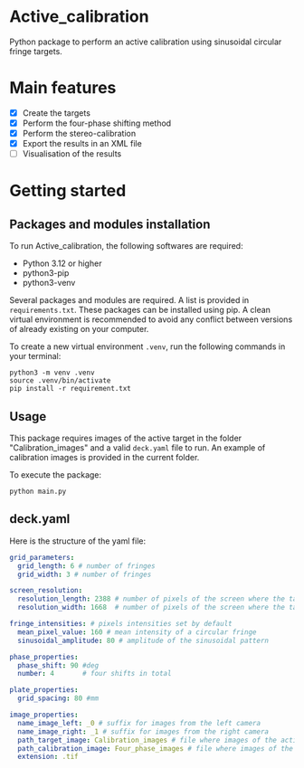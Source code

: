 # Active_calibration
Python package to perform an active calibration using sinusoidal circular fringe targets.

# Main features

- [x] Create the targets
- [x] Perform the four-phase shifting method
- [x] Perform the stereo-calibration
- [x] Export the results in an XML file
- [ ] Visualisation of the results

# Getting started

## Packages and modules installation

To run Active_calibration, the following softwares are required: 
* Python 3.12 or higher
* python3-pip
* python3-venv

Several packages and modules are required. A list is provided in `requirements.txt`. These packages can be installed using pip.
A clean virtual environment is recommended to avoid any conflict between versions of already existing on your computer.

To create a new virtual environment `.venv`, run the following commands in your terminal:
```
python3 -m venv .venv
source .venv/bin/activate
pip install -r requirement.txt 
```

## Usage

This package requires images of the active target in the folder "Calibration_images" and a valid `deck.yaml` file to run.
An example of calibration images is provided in the current folder.

To execute the package:
```
python main.py
```

## deck.yaml

Here is the structure of the yaml file:

```yaml
grid_parameters:
  grid_length: 6 # number of fringes
  grid_width: 3 # number of fringes

screen_resolution:
  resolution_length: 2388 # number of pixels of the screen where the targets are displayed
  resolution_width: 1668  # number of pixels of the screen where the targets are displayed

fringe_intensities: # pixels intensities set by default
  mean_pixel_value: 160 # mean intensity of a circular fringe
  sinusoidal_amplitude: 80 # amplitude of the sinusoidal pattern

phase_properties:
  phase_shift: 90 #deg
  number: 4       # four shifts in total

plate_properties:
  grid_spacing: 80 #mm

image_properties:
  name_image_left: _0 # suffix for images from the left camera
  name_image_right: _1 # suffix for images from the right camera
  path_target_image: Calibration_images # file where images of the active targets are saved
  path_calibration_image: Four_phase_images # file where images of the phase maps are saved
  extension: .tif
```

